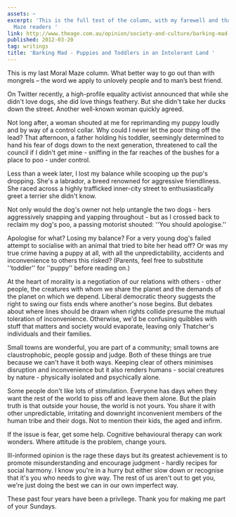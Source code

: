 ```yaml
---
assets: ~
excerpt: 'This is the full text of the column, with my farewell and thanks to Moral
  Maze readers '
link: http://www.theage.com.au/opinion/society-and-culture/barking-mad-tolerance-is-still-a-twoway-street-20120317-1vbsq.html
published: 2012-03-20
tag: writings
title: 'Barking Mad - Puppies and Toddlers in an Intolerant Land '
---
```

This is my last Moral Maze column. What better way to go out than with mongrels – the word we apply to unlovely people and to man’s best friend.

On Twitter recently, a high-profile equality activist announced that while she didn't love dogs, she did love things feathery. But she didn't take her ducks down the street. Another well-known woman quickly agreed.

Not long after, a woman shouted at me for reprimanding my puppy loudly and by way of a control collar. Why could I never let the poor thing off the lead? That afternoon, a father holding his toddler, seemingly determined to hand his fear of dogs down to the next generation, threatened to call the council if I didn't get mine - sniffing in the far reaches of the bushes for a place to poo - under control.

Less than a week later, I lost my balance while scooping up the pup's dropping. She's a labrador, a breed renowned for aggressive friendliness. She raced across a highly trafficked inner-city street to enthusiastically greet a terrier she didn't know.

Not only would the dog's owner not help untangle the two dogs - hers aggressively snapping and yapping throughout - but as I crossed back to reclaim my dog's poo, a passing motorist shouted: ''You should apologise.''

Apologise for what? Losing my balance? For a very young dog's failed attempt to socialise with an animal that tried to bite her head off? Or was my true crime having a puppy at all, with all the unpredictability, accidents and inconvenience to others this risked? (Parents, feel free to substitute ''toddler'' for ''puppy'' before reading on.)

At the heart of morality is a negotiation of our relations with others - other people, the creatures with whom we share the planet and the demands of the planet on which we depend. Liberal democratic theory suggests the right to swing our fists ends where another's nose begins. But debates about where lines should be drawn when rights collide presume the mutual toleration of inconvenience. Otherwise, we'd be confusing quibbles with stuff that matters and society would evaporate, leaving only Thatcher's individuals and their families.

Small towns are wonderful, you are part of a community; small towns are claustrophobic, people gossip and judge. Both of these things are true because we can't have it both ways. Keeping clear of others minimises disruption and inconvenience but it also renders humans - social creatures by nature - physically isolated and psychically alone.

Some people don't like lots of stimulation. Everyone has days when they want the rest of the world to piss off and leave them alone. But the plain truth is that outside your house, the world is not yours. You share it with other unpredictable, irritating and downright inconvenient members of the human tribe and their dogs. Not to mention their kids, the aged and infirm.

If the issue is fear, get some help. Cognitive behavioural therapy can work wonders. Where attitude is the problem, change yours.

Ill-informed opinion is the rage these days but its greatest achievement is to promote misunderstanding and encourage judgment - hardly recipes for social harmony. I know you're in a hurry but either slow down or recognise that it's you who needs to give way. The rest of us aren't out to get you, we're just doing the best we can in our own imperfect way.

These past four years have been a privilege. Thank you for making me part of your Sundays. 
